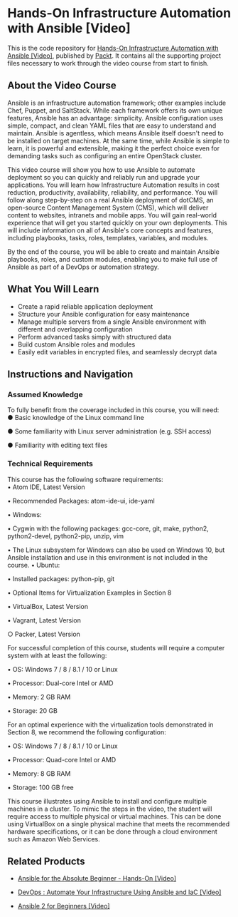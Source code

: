 


# Hands-On Infrastructure Automation with Ansible [Video]
This is the code repository for [Hands-On Infrastructure Automation with Ansible [Video]](https://www.packtpub.com/application-development/hands-infrastructure-automation-ansible-video?utm_source=github&utm_medium=repository&utm_campaign=9781788991599), published by [Packt](https://www.packtpub.com/?utm_source=github). It contains all the supporting project files necessary to work through the video course from start to finish.
## About the Video Course
Ansible is an infrastructure automation framework; other examples include Chef, Puppet, and SaltStack. While each framework offers its own unique features, Ansible has an advantage: simplicity. Ansible configuration uses simple, compact, and clean YAML files that are easy to understand and maintain. Ansible is agentless, which means Ansible itself doesn't need to be installed on target machines. At the same time, while Ansible is simple to learn, it is powerful and extensible, making it the perfect choice even for demanding tasks such as configuring an entire OpenStack cluster.

This video course will show you how to use Ansible to automate deployment so you can quickly and reliably run and upgrade your applications. You will learn how Infrastructure Automation results in cost reduction, productivity, availability, reliability, and performance. You will follow along step-by-step on a real Ansible deployment of dotCMS, an open-source Content Management System (CMS), which will deliver content to websites, intranets and mobile apps. You will gain real-world experience that will get you started quickly on your own deployments. This will include information on all of Ansible's core concepts and features, including playbooks, tasks, roles, templates, variables, and modules.

By the end of the course, you will be able to create and maintain Ansible playbooks, roles, and custom modules, enabling you to make full use of Ansible as part of a DevOps or automation strategy.

<H2>What You Will Learn</H2>
<DIV class=book-info-will-learn-text>
<UL>
<LI>Create a rapid reliable application deployment 
<LI>Structure your Ansible configuration for easy maintenance 
<LI>Manage multiple servers from a single Ansible environment with different and overlapping configuration 
<LI>Perform advanced tasks simply with structured data 
<LI>Build custom Ansible roles and modules
<LI>Easily edit variables in encrypted files, and seamlessly decrypt data </LI></UL></DIV>

## Instructions and Navigation
### Assumed Knowledge
To fully benefit from the coverage included in this course, you will need:<br/>
●	Basic knowledge of the Linux command line

●	Some familiarity with Linux server administration (e.g. SSH access)

●	Familiarity with editing text files

### Technical Requirements
This course has the following software requirements:<br/>
•	Atom IDE, Latest Version

•	Recommended Packages: atom-ide-ui, ide-yaml

•	Windows: 

•	Cygwin with the following packages: gcc-core, git, make, python2, python2-devel, python2-pip, unzip, vim

•	The Linux subsystem for Windows can also be used on Windows 10, but Ansible installation and use in this environment is not included in the course.
•	Ubuntu:

•	Installed packages: python-pip, git

•	Optional Items for Virtualization Examples in Section 8

•	VirtualBox, Latest Version

•	Vagrant, Latest Version

○	Packer, Latest Version

For successful completion of this course, students will require a computer system with at least the following:

•	OS: Windows 7 / 8 / 8.1 / 10 or Linux

•	Processor: Dual-core Intel or AMD

•	Memory: 2 GB RAM

•	Storage: 20 GB

For an optimal experience with the virtualization tools demonstrated in Section 8, we recommend the following configuration:

•	OS: Windows 7 / 8 / 8.1 / 10 or Linux

•	Processor: Quad-core Intel or AMD

•	Memory: 8 GB RAM

•	Storage: 100 GB free

This course illustrates using Ansible to install and configure multiple machines in a cluster. To mimic the steps in the video, the student will require access to multiple physical or virtual machines. This can be done using VirtualBox on a single physical machine that meets the recommended hardware specifications, or it can be done through a cloud environment such as Amazon Web Services.

## Related Products
* [Ansible for the Absolute Beginner - Hands-On [Video]](https://www.packtpub.com/application-development/ansible-absolute-beginner-hands-video?utm_source=github&utm_medium=repository&utm_campaign=9781789132427)

* [DevOps : Automate Your Infrastructure Using Ansible and IaC [Video]](https://www.packtpub.com/application-development/devops-automate-your-infrastructure-using-ansible-and-iac-video?utm_source=github&utm_medium=repository&utm_campaign=9781788994453)

* [Ansible 2 for Beginners [Video]](https://www.packtpub.com/networking-and-servers/ansible-2-beginners-video?utm_source=github&utm_medium=repository&utm_campaign=9781786465719)

